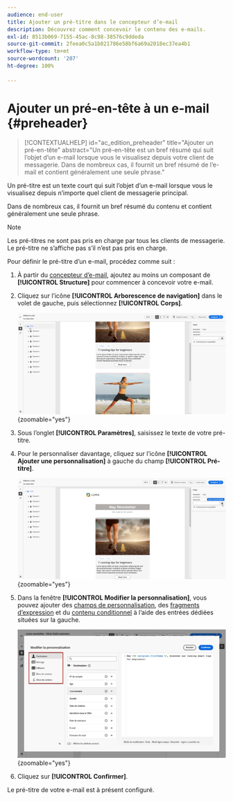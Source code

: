 ```yaml
---
audience: end-user
title: Ajouter un pré-titre dans le concepteur d’e-mail
description: Découvrez comment concevoir le contenu des e-mails.
exl-id: 8513b069-7155-45ac-8c98-38576c9ddeda
source-git-commit: 2feea0c5a1b021786e58bf6a69a2018ec37ea4b1
workflow-type: tm+mt
source-wordcount: '207'
ht-degree: 100%

---
```


# Ajouter un pré-en-tête à un e-mail {#preheader}

>[!CONTEXTUALHELP]
>id="ac_edition_preheader"
>title="Ajouter un pré-en-tête"
>abstract="Un pré-en-tête est un bref résumé qui suit l’objet d’un e-mail lorsque vous le visualisez depuis votre client de messagerie. Dans de nombreux cas, il fournit un bref résumé de l’e-mail et contient généralement une seule phrase."

Un pré-titre est un texte court qui suit l’objet d’un e-mail lorsque vous le visualisez depuis n’importe quel client de messagerie principal.

Dans de nombreux cas, il fournit un bref résumé du contenu et contient généralement une seule phrase.

>[!NOTE]
>
>Les pré-titres ne sont pas pris en charge par tous les clients de messagerie. Le pré-titre ne s’affiche pas s’il n’est pas pris en charge.

Pour définir le pré-titre d’un e-mail, procédez comme suit :

1. À partir du [concepteur d’e-mail](create-email-content.md), ajoutez au moins un composant de **[!UICONTROL Structure]** pour commencer à concevoir votre e-mail.

1. Cliquez sur l’icône **[!UICONTROL Arborescence de navigation]** dans le volet de gauche, puis sélectionnez **[!UICONTROL Corps]**.

   ![](assets/preheader_body.png){zoomable="yes"}

1. Sous l’onglet **[!UICONTROL Paramètres]**, saisissez le texte de votre pré-titre.

1. Pour le personnaliser davantage, cliquez sur l’icône **[!UICONTROL Ajouter une personnalisation]** à gauche du champ **[!UICONTROL Pré-titre]**.

   ![](assets/preheader_body_settings.png){zoomable="yes"}

1. Dans la fenêtre **[!UICONTROL Modifier la personnalisation]**, vous pouvez ajouter des [champs de personnalisation](../personalization/personalize.md), des [fragments d’expression](../content/use-expression-fragments.md) et du [contenu conditionnel](../personalization/conditions.md) à l’aide des entrées dédiées situées sur la gauche.

   ![](assets/preheader_body_personalization.png){zoomable="yes"}

1. Cliquez sur **[!UICONTROL Confirmer]**.

Le pré-titre de votre e-mail est à présent configuré.
